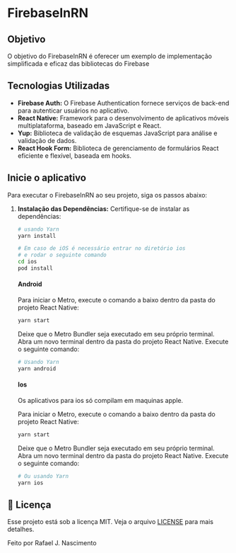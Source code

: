 # FirebaseInRN

## Objetivo

O objetivo do FirebaseInRN é oferecer um exemplo de implementação simplificada e eficaz das bibliotecas do Firebase 

## Tecnologias Utilizadas

- **Firebase Auth:** O Firebase Authentication fornece serviços de back-end para autenticar usuários no aplicativo.
- **React Native:** Framework para o desenvolvimento de aplicativos móveis multiplataforma, baseado em JavaScript e React.
- **Yup:** Biblioteca de validação de esquemas JavaScript para análise e validação de dados.
- **React Hook Form:** Biblioteca de gerenciamento de formulários React eficiente e flexível, baseada em hooks.

## Inicie o aplicativo

Para executar o FirebaseInRN ao seu projeto, siga os passos abaixo:

1. **Instalação das Dependências:**
    Certifique-se de instalar as dependências:

    ```bash
    # usando Yarn
    yarn install

    # Em caso de iOS é necessário entrar no diretório ios
    # e rodar o seguinte comando
    cd ios
    pod install
    ```

    #### Android

    Para iniciar o Metro, execute o comando a baixo dentro da pasta do projeto React Native:

    ```bash
    yarn start
    ```

    Deixe que o Metro Bundler seja executado em seu próprio terminal. Abra um novo terminal dentro da pasta do projeto React Native. Execute o seguinte comando:

    ```bash
    # Usando Yarn
    yarn android
    ```

    #### Ios

    Os aplicativos para ios só compilam em maquinas apple.

    Para iniciar o Metro, execute o comando a baixo dentro da pasta do projeto React Native:

    ```bash
    yarn start
    ```

    Deixe que o Metro Bundler seja executado em seu próprio terminal. Abra um novo terminal dentro da pasta do projeto React Native. Execute o seguinte comando:

    ```bash
    # Ou usando Yarn
    yarn ios
    ```

## :memo: Licença

Esse projeto está sob a licença MIT. Veja o arquivo [LICENSE](LICENSE.md) para mais detalhes.

Feito por Rafael J. Nascimento